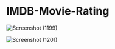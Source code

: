 # IMDB-Movie-Rating








![Screenshot (1199)](https://user-images.githubusercontent.com/87609938/143388783-0aedc90e-b497-46f9-aeda-f304b9e57bde.png)





![Screenshot (1201)](https://user-images.githubusercontent.com/87609938/143388802-a8d1d548-bb30-49f7-90d5-f100365d64c3.png)
